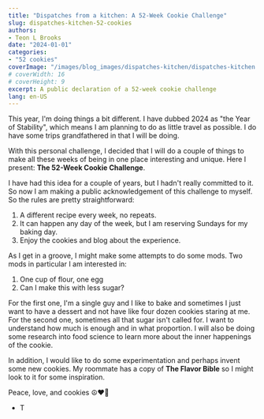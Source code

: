 ```yaml
---
title: "Dispatches from a kitchen: A 52-Week Cookie Challenge"
slug: dispatches-kitchen-52-cookies
authors:
- Teon L Brooks
date: "2024-01-01"
categories:
- "52 cookies"
coverImage: "/images/blog_images/dispatches-kitchen/dispatches-kitchen.jpg"
# coverWidth: 16
# coverHeight: 9
excerpt: A public declaration of a 52-week cookie challenge
lang: en-US
---
```


This year, I'm doing things a bit different. I have dubbed 2024 as "the Year of Stability", which means I am planning to do as little travel as possible. I do have some trips grandfathered in that I will be doing.

With this personal challenge, I decided that I will do a couple of things to make all these weeks of being in one place interesting and unique. Here I present: **The 52-Week Cookie Challenge**.

I have had this idea for a couple of years, but I hadn't really committed to it. So now I am making a public acknowledgement of this challenge to myself. So the rules are pretty straightforward:

1. A different recipe every week, no repeats.
2. It can happen any day of the week, but I am reserving Sundays for my baking day.
3. Enjoy the cookies and blog about the experience.

As I get in a groove, I might make some attempts to do some mods. Two mods in particular I am interested in:

1. One cup of flour, one egg
2. Can I make this with less sugar?

For the first one, I'm a single guy and I like to bake and sometimes I just want to have a dessert and not have like four dozen cookies staring at me. For the second one, sometimes all that sugar isn't called for. I want to understand how much is enough and in what proportion. I will also be doing some research into food science to learn more about the inner happenings of the cookie.

In addition, I would like to do some experimentation and perhaps invent some new cookies. My roommate has a copy of __The Flavor Bible__ so I might look to it for some inspiration.

Peace, love, and cookies
☮️❤️🍪
- T
